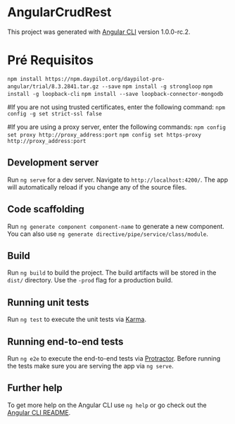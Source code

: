 # AngularCrudRest

This project was generated with [Angular CLI](https://github.com/angular/angular-cli) version 1.0.0-rc.2.

# Pré Requisitos

`npm install https://npm.daypilot.org/daypilot-pro-angular/trial/8.3.2841.tar.gz --save`
`npm install -g strongloop`
`npm install -g loopback-cli`
`npm install --save loopback-connector-mongodb`

#If you are not using trusted certificates, enter the following command:
`npm config -g set strict-ssl false`

#If you are using a proxy server, enter the following commands:
`npm config set proxy http://proxy_address:port`
`npm config set https-proxy http://proxy_address:port`

## Development server

Run `ng serve` for a dev server. Navigate to `http://localhost:4200/`. The app will automatically reload if you change any of the source files.

## Code scaffolding

Run `ng generate component component-name` to generate a new component. You can also use `ng generate directive/pipe/service/class/module`.

## Build

Run `ng build` to build the project. The build artifacts will be stored in the `dist/` directory. Use the `-prod` flag for a production build.

## Running unit tests

Run `ng test` to execute the unit tests via [Karma](https://karma-runner.github.io).

## Running end-to-end tests

Run `ng e2e` to execute the end-to-end tests via [Protractor](http://www.protractortest.org/).
Before running the tests make sure you are serving the app via `ng serve`.

## Further help

To get more help on the Angular CLI use `ng help` or go check out the [Angular CLI README](https://github.com/angular/angular-cli/blob/master/README.md).
